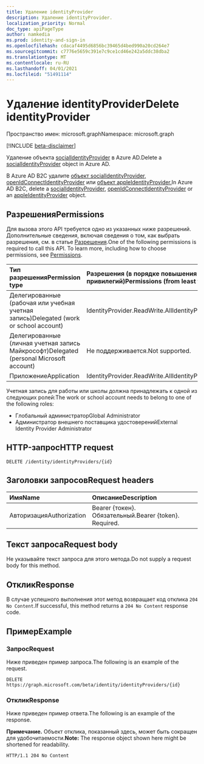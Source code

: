 ```yaml
---
title: Удаление identityProvider
description: Удаление identityProvider.
localization_priority: Normal
doc_type: apiPageType
author: namkedia
ms.prod: identity-and-sign-in
ms.openlocfilehash: cdacaf4495d6856bc39465d4bed990a20cd264e7
ms.sourcegitcommit: c7776e5659c391e7c9ce1cd46e242a5ddc38dba2
ms.translationtype: MT
ms.contentlocale: ru-RU
ms.lasthandoff: 04/01/2021
ms.locfileid: "51491114"
---
```

# <a name="delete-identityprovider"></a><span data-ttu-id="9fe4a-103">Удаление identityProvider</span><span class="sxs-lookup"><span data-stu-id="9fe4a-103">Delete identityProvider</span></span>
<span data-ttu-id="9fe4a-104">Пространство имен: microsoft.graph</span><span class="sxs-lookup"><span data-stu-id="9fe4a-104">Namespace: microsoft.graph</span></span>

[!INCLUDE [beta-disclaimer](../../includes/beta-disclaimer.md)]

<span data-ttu-id="9fe4a-105">Удаление объекта [socialIdentityProvider](../resources/socialidentityprovider.md) в Azure AD.</span><span class="sxs-lookup"><span data-stu-id="9fe4a-105">Delete a [socialIdentityProvider](../resources/socialidentityprovider.md) object in Azure AD.</span></span>

<span data-ttu-id="9fe4a-106">В Azure AD B2C удалите [объект socialIdentityProvider,](../resources/socialidentityprovider.md) [openIdConnectIdentityProvider](../resources/openidconnectidentityprovider.md) или [объект appleIdentityProvider.](../resources/appleidentityprovider.md)</span><span class="sxs-lookup"><span data-stu-id="9fe4a-106">In Azure AD B2C, delete a [socialIdentityProvider](../resources/socialidentityprovider.md), [openIdConnectIdentityProvider](../resources/openidconnectidentityprovider.md) or an [appleIdentityProvider](../resources/appleidentityprovider.md) object.</span></span>

## <a name="permissions"></a><span data-ttu-id="9fe4a-107">Разрешения</span><span class="sxs-lookup"><span data-stu-id="9fe4a-107">Permissions</span></span>

<span data-ttu-id="9fe4a-p101">Для вызова этого API требуется одно из указанных ниже разрешений. Дополнительные сведения, включая сведения о том, как выбрать разрешения, см. в статье [Разрешения](/graph/permissions-reference).</span><span class="sxs-lookup"><span data-stu-id="9fe4a-p101">One of the following permissions is required to call this API. To learn more, including how to choose permissions, see [Permissions](/graph/permissions-reference).</span></span>

|<span data-ttu-id="9fe4a-110">Тип разрешения</span><span class="sxs-lookup"><span data-stu-id="9fe4a-110">Permission type</span></span>      | <span data-ttu-id="9fe4a-111">Разрешения (в порядке повышения привилегий)</span><span class="sxs-lookup"><span data-stu-id="9fe4a-111">Permissions (from least to most privileged)</span></span>              |
|:--------------------|:---------------------------------------------------------|
|<span data-ttu-id="9fe4a-112">Делегированные (рабочая или учебная учетная запись)</span><span class="sxs-lookup"><span data-stu-id="9fe4a-112">Delegated (work or school account)</span></span>|<span data-ttu-id="9fe4a-113">IdentityProvider.ReadWrite.All</span><span class="sxs-lookup"><span data-stu-id="9fe4a-113">IdentityProvider.ReadWrite.All</span></span>|
|<span data-ttu-id="9fe4a-114">Делегированные (личная учетная запись Майкрософт)</span><span class="sxs-lookup"><span data-stu-id="9fe4a-114">Delegated (personal Microsoft account)</span></span>| <span data-ttu-id="9fe4a-115">Не поддерживается.</span><span class="sxs-lookup"><span data-stu-id="9fe4a-115">Not supported.</span></span>|
|<span data-ttu-id="9fe4a-116">Приложение</span><span class="sxs-lookup"><span data-stu-id="9fe4a-116">Application</span></span>|<span data-ttu-id="9fe4a-117">IdentityProvider.ReadWrite.All</span><span class="sxs-lookup"><span data-stu-id="9fe4a-117">IdentityProvider.ReadWrite.All</span></span>|

<span data-ttu-id="9fe4a-118">Учетная запись для работы или школы должна принадлежать к одной из следующих ролей:</span><span class="sxs-lookup"><span data-stu-id="9fe4a-118">The work or school account needs to belong to one of the following roles:</span></span>

* <span data-ttu-id="9fe4a-119">Глобальный администратор</span><span class="sxs-lookup"><span data-stu-id="9fe4a-119">Global Administrator</span></span>
* <span data-ttu-id="9fe4a-120">Администратор внешнего поставщика удостоверений</span><span class="sxs-lookup"><span data-stu-id="9fe4a-120">External Identity Provider Administrator</span></span>

## <a name="http-request"></a><span data-ttu-id="9fe4a-121">HTTP-запрос</span><span class="sxs-lookup"><span data-stu-id="9fe4a-121">HTTP request</span></span>

<!-- { "blockType": "ignored" } -->
```http
DELETE /identity/identityProviders/{id}
```

## <a name="request-headers"></a><span data-ttu-id="9fe4a-122">Заголовки запросов</span><span class="sxs-lookup"><span data-stu-id="9fe4a-122">Request headers</span></span>

|<span data-ttu-id="9fe4a-123">Имя</span><span class="sxs-lookup"><span data-stu-id="9fe4a-123">Name</span></span>|<span data-ttu-id="9fe4a-124">Описание</span><span class="sxs-lookup"><span data-stu-id="9fe4a-124">Description</span></span>|
|:---------------|:----------|
|<span data-ttu-id="9fe4a-125">Авторизация</span><span class="sxs-lookup"><span data-stu-id="9fe4a-125">Authorization</span></span>|<span data-ttu-id="9fe4a-p102">Bearer {токен}. Обязательный.</span><span class="sxs-lookup"><span data-stu-id="9fe4a-p102">Bearer {token}. Required.</span></span>|

## <a name="request-body"></a><span data-ttu-id="9fe4a-128">Текст запроса</span><span class="sxs-lookup"><span data-stu-id="9fe4a-128">Request body</span></span>

<span data-ttu-id="9fe4a-129">Не указывайте текст запроса для этого метода.</span><span class="sxs-lookup"><span data-stu-id="9fe4a-129">Do not supply a request body for this method.</span></span>

## <a name="response"></a><span data-ttu-id="9fe4a-130">Отклик</span><span class="sxs-lookup"><span data-stu-id="9fe4a-130">Response</span></span>

<span data-ttu-id="9fe4a-131">В случае успешного выполнения этот метод возвращает код отклика `204 No Content`.</span><span class="sxs-lookup"><span data-stu-id="9fe4a-131">If successful, this method returns a `204 No Content` response code.</span></span>

## <a name="example"></a><span data-ttu-id="9fe4a-132">Пример</span><span class="sxs-lookup"><span data-stu-id="9fe4a-132">Example</span></span>

### <a name="request"></a><span data-ttu-id="9fe4a-133">Запрос</span><span class="sxs-lookup"><span data-stu-id="9fe4a-133">Request</span></span>

<span data-ttu-id="9fe4a-134">Ниже приведен пример запроса.</span><span class="sxs-lookup"><span data-stu-id="9fe4a-134">The following is an example of the request.</span></span>


<!-- {
  "blockType": "request",
  "name": "delete_identityprovider"
}
-->

``` http
DELETE https://graph.microsoft.com/beta/identity/identityProviders/{id}
```

### <a name="response"></a><span data-ttu-id="9fe4a-135">Отклик</span><span class="sxs-lookup"><span data-stu-id="9fe4a-135">Response</span></span>

<span data-ttu-id="9fe4a-136">Ниже приведен пример ответа.</span><span class="sxs-lookup"><span data-stu-id="9fe4a-136">The following is an example of the response.</span></span>

<span data-ttu-id="9fe4a-137">**Примечание.** Объект отклика, показанный здесь, может быть сокращен для удобочитаемости.</span><span class="sxs-lookup"><span data-stu-id="9fe4a-137">**Note:** The response object shown here might be shortened for readability.</span></span>

<!-- {
  "blockType": "response",
  "truncated": true
}
-->

``` http
HTTP/1.1 204 No Content
```
